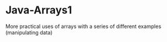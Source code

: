 # Java-Arrays1
More practical uses of arrays with a series of different examples (manipulating data)
